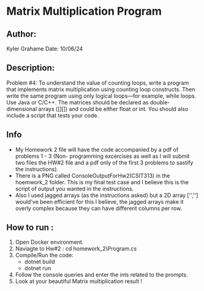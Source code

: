 # Matrix Multiplication Program 

## Author:
Kyler Grahame
Date: 10/06/24

## Description: 
Problem #4: To understand the value of counting loops, write a program that implements matrix multiplication using counting loop constructs. Then write the same program using only logical loops—for example, while loops. Use Java or C/C++. The matrices should be declared as double-dimensional arrays ([][]) and could be either float or int. You should also include a script that tests your code.

## Info
- My Homework 2 file will have the code accompanied by a pdf of problems 1 - 3 (Non- programming excercises as well as I will submit two files the HW#2 file and a pdf only of the first 3 problems to sastify the instructions).
- There is a PNG called ConsoleOutputForHw2(CSIT313) in the hoemwork_2 folder. This is my final test case and I believe this is the script of output you wanted in the instructions.
- Also I used jagged arrays (as the instructions asked) but a 2D array ['',''] would've been efficient for this I believe, the jagged arrays make it overly complex because they can have different columns per row.

## How to run : 
1. Open Docker environment.
2. Naviagte to Hw#2 : cd homework_2\Program.cs
3. Compile/Run the code: 
    - dotnet build
    - dotnet run
4. Follow the console queries and enter the ints related to the prompts.
5. Look at your beautiful Matrix multiplication result !